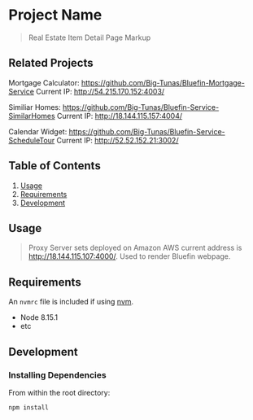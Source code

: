 # Project Name

> Real Estate Item Detail Page Markup

## Related Projects
Mortgage Calculator:
https://github.com/Big-Tunas/Bluefin-Mortgage-Service
Current IP: http://54.215.170.152:4003/

Similiar Homes:
https://github.com/Big-Tunas/Bluefin-Service-SimilarHomes
Current IP: http://18.144.115.157:4004/

Calendar Widget:
https://github.com/Big-Tunas/Bluefin-Service-ScheduleTour
Current IP: http://52.52.152.21:3002/

## Table of Contents

1. [Usage](#Usage)
1. [Requirements](#requirements)
1. [Development](#development)

## Usage

> Proxy Server sets deployed on Amazon AWS current address is http://18.144.115.107:4000/. Used to render Bluefin webpage.

## Requirements

An `nvmrc` file is included if using [nvm](https://github.com/creationix/nvm).

- Node 8.15.1
- etc

## Development

### Installing Dependencies

From within the root directory:

```sh
npm install
```

